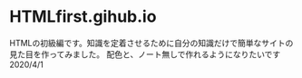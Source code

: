 # HTMLfirst.gihub.io
HTMLの初級編です。知識を定着させるために自分の知識だけで簡単なサイトの見た目を作ってみました。
配色と、ノート無しで作れるようになりたいです
2020/4/1

